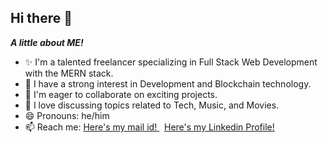 ## Hi there 👋

***A little about ME!*** <br>

- ✨ I'm a talented freelancer specializing in Full Stack Web Development with the MERN stack.
- 🔭 I have a strong interest in Development and Blockchain technology.
- 👯 I'm eager to collaborate on exciting projects.
- 💬 I love discussing topics related to Tech, Music, and Movies.
- 😄 Pronouns: he/him
- 📫 Reach me: <a href="mailto:napatel3083@gmail.com"> Here's my mail id! </a> &nbsp; <a href="https://www.linkedin.com/in/nijesh-patel-b94688276"> Here's my Linkedin Profile! </a> <br>
<br>
